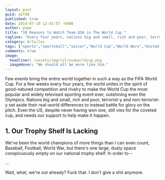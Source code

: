 ```yaml
---
layout: post
guid: a2fd8
published: true
date: 2014-07-10 12:42:57 -0400
author: pope
title: "10 Reasons to Watch Team USA in The World Cup "
tagline: "Every four years, nations big and small, rich and poor, terrorist-y and non-terrorist-y set aside their real-world differences to instead battle for glory on the pitch. Even the US, despite never having won one, still vies for the coveted cup, and needs our support to help make it happen."
category: Articles
tags: ["sports","sportsball","soccer","World Cup","World Wars","United States","USA USA USA","fuck your sport we'll just play the ones we can win"]
comments: true 
image:
  headliner: /assets/img/lol/usaworldcup.png
  imageHover: "We should all be more like him."
---
```


Few events bring the entire world together in such a way as the FIFA World Cup. For a few weeks every four years, the world unites in the spirit of good-natured competition and rivalry to make the World Cup the most popular and widely televised sporting event ever, outshining even the Olympics. Nations big and small, rich and poor, terrorist-y and non-terrorist-y set aside their real-world differences to instead battle for glory on the pitch. Even the US, despite never having won one, still vies for the coveted cup, and needs our support to help make it happen.

1\. Our Trophy Shelf Is Lacking
-------------------------------

We've been the world champions of more things than I can even count, Baseball, Football, World War, but there's one large, dusty space conspicuously empty on our national trophy shelf. In order to--

...

Wait, what, we're out already? Fuck that. I don't give a shit anymore.
